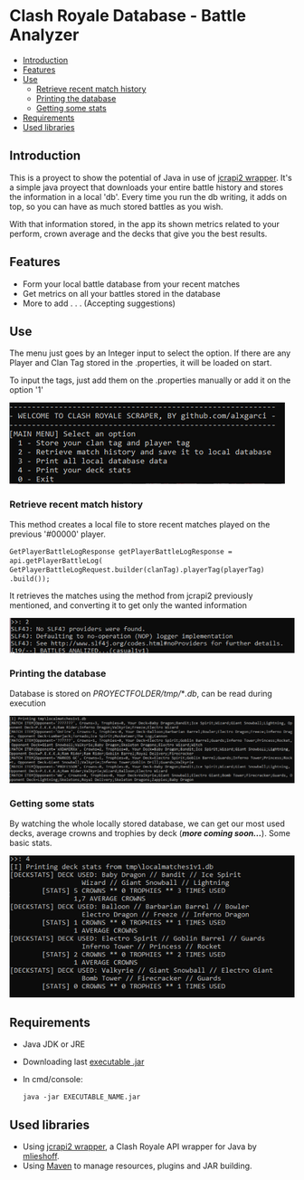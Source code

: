 # Clash Royale Database - Battle Analyzer

- [Introduction](#introduction)
- [Features](#features)
- [Use](#use)
    - [Retrieve recent match history](#retrieve-recent-match-history)
    - [Printing the database](#printing-the-database)
    - [Getting some stats](#getting-some-stats)
- [Requirements](#requirements)
- [Used libraries](#used-libraries)


## Introduction

This is a proyect to show the potential of Java in use of [jcrapi2 wrapper](https://github.com/mlieshoff/jcrapi2).
It's a simple java proyect that downloads your entire battle history and stores the information
in a local 'db'. Every time you run the db writing, it adds on top, so you can have as much
stored battles as you wish.

With that information stored, in the app its shown metrics related to your perform, crown average
and the decks that give you the best results.


## Features

- Form your local battle database from your recent matches
- Get metrics on all your battles stored in the database
- More to add . . . (Accepting suggestions)

## Use

The menu just goes by an Integer input to select the option. If there are any Player and 
Clan Tag stored in the .properties, it will be loaded on start.

To input the tags, just add them on the .properties manually or add it on the option '1'

![menu](imgs/menu.png)

### Retrieve recent match history

This method creates a local file to store recent matches played on the previous
'#00000' player.


```
GetPlayerBattleLogResponse getPlayerBattleLogResponse = api.getPlayerBattleLog(
GetPlayerBattleLogRequest.builder(clanTag).playerTag(playerTag)
.build());
```

It retrieves the matches using the method from jcrapi2 previously mentioned, and converting
it to get only the wanted information

![getting battle history](imgs/getting_battle_history.png)

### Printing the database

Database is stored on *PROYECTFOLDER/tmp/***.db*, can be read during execution

![printing the database](imgs/print_database.png)

### Getting some stats

By watching the whole locally stored database, we can get our most used decks,
average crowns and trophies by deck (***more coming soon...***). Some basic stats.

![printing the database](imgs/stats.png)

## Requirements

- Java JDK or JRE
- Downloading last [executable .jar](https://github.com/alxgarci/ClashRoyale_Database_BattleAnalyzer/releases/latest)
- In cmd/console:

  ```
  java -jar EXECUTABLE_NAME.jar
  ```


## Used libraries

- Using [jcrapi2 wrapper](https://github.com/mlieshoff/jcrapi2), a Clash Royale API wrapper for Java by [mlieshoff](https://github.com/mlieshoff).
- Using [Maven](https://maven.apache.org/) to manage resources, plugins and JAR building.
